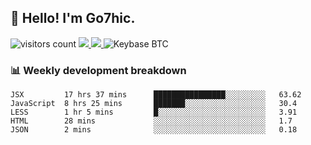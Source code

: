 ## 👋 Hello! I'm Go7hic.

 ![visitors count](https://visitors-by-url-pls-dont-use-this-in-your-repo.vercel.app/Go7hic-github-readme)
 <a href="https://twitter.com/Go7hic">
    <img src="https://img.shields.io/badge/-@Go7hic-1ca0f1?style=flat-square&labelColor=1ca0f1&logo=twitter&logoColor=white&link=https://twitter.com/Go7hic">
   <a/>
   <a href="mailto:gtfx0209@gmail.com">
    <img src="https://img.shields.io/badge/-gtfx0209@gmail.com-c14438?style=flat-square&logo=Gmail&logoColor=white&link=mailto:gtfx0209@gmail.com">
   <a/>
    ![Keybase BTC](https://img.shields.io/keybase/btc/Go7hic)
 <!--
🔭 I’m currently working
🌱 I’m currently learning
💬 Ask me about 
📫 How to reach me: 
⚡ Fun fact: 
-->
 <!--
![My Github Stats](https://github-readme-stats.vercel.app/api?username=Go7hic&show_icons=true&count_private=true)

-->

### 📊 Weekly development breakdown
<!--START_SECTION:waka-->
```text
JSX         17 hrs 37 mins      ████████████████░░░░░░░░░   63.62 
JavaScript  8 hrs 25 mins       ███████░░░░░░░░░░░░░░░░░░   30.4 
LESS        1 hr 5 mins         █░░░░░░░░░░░░░░░░░░░░░░░░   3.91 
HTML        28 mins             ░░░░░░░░░░░░░░░░░░░░░░░░░   1.7 
JSON        2 mins              ░░░░░░░░░░░░░░░░░░░░░░░░░   0.18
```
<!--END_SECTION:waka-->


